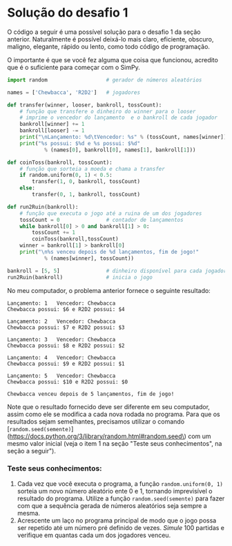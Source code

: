 # Solução do desafio 1

O código a seguir é uma possível solução para o desafio 1 da seção anterior. Naturalmente é possível deixá-lo mais claro, eficiente, obscuro, maligno, elegante, rápido ou lento, como todo código de programação.

O importante é que se você fez alguma que coisa que funcionou, acredito que é o suficiente para começar com o SimPy.

```python
import random                   # gerador de números aleatórios

names = ['Chewbacca', 'R2D2']   # jogadores

def transfer(winner, looser, bankroll, tossCount):
    # função que transfere o dinheiro do winner para o looser
    # imprime o vencedor do lançamento  e o bankroll de cada jogador
    bankroll[winner] += 1
    bankroll[looser] -= 1
    print("\nLançamento: %d\tVencedor: %s" % (tossCount, names[winner]))
    print("%s possui: $%d e %s possui: $%d"
            % (names[0], bankroll[0], names[1], bankroll[1]))

def coinToss(bankroll, tossCount):
    # função que sorteia a moeda e chama a transfer
    if random.uniform(0, 1) < 0.5:
        transfer(1, 0, bankroll, tossCount)
    else:
        transfer(0, 1, bankroll, tossCount)

def run2Ruin(bankroll):
    # função que executa o jogo até a ruina de um dos jogadores
    tossCount = 0               # contador de lançamentos
    while bankroll[0] > 0 and bankroll[1] > 0:
        tossCount += 1
        coinToss(bankroll,tossCount)
    winner = bankroll[1] > bankroll[0]
    print("\n%s venceu depois de %d lançamentos, fim de jogo!"
            % (names[winner], tossCount))

bankroll = [5, 5]               # dinheiro disponível para cada jogador
run2Ruin(bankroll)              # inicia o jogo
```

No meu computador, o problema anterior fornece o seguinte resultado:

```
Lançamento: 1   Vencedor: Chewbacca
Chewbacca possui: $6 e R2D2 possui: $4

Lançamento: 2   Vencedor: Chewbacca
Chewbacca possui: $7 e R2D2 possui: $3

Lançamento: 3   Vencedor: Chewbacca
Chewbacca possui: $8 e R2D2 possui: $2

Lançamento: 4   Vencedor: Chewbacca
Chewbacca possui: $9 e R2D2 possui: $1

Lançamento: 5   Vencedor: Chewbacca
Chewbacca possui: $10 e R2D2 possui: $0

Chewbacca venceu depois de 5 lançamentos, fim de jogo!
```

Note que o resultado fornecido deve ser diferente em seu computador, assim como ele se modifica a cada nova rodada no programa. Para que os resultados sejam semelhantes, precisamos utilizar o comando [`random.seed(semente)`](https://docs.python.org/3/library/random.html#random.seed\) com um mesmo valor inicial \(veja o item 1 na seção "Teste seus conhecimentos", na seção a seguir").

### Teste seus conhecimentos:

1. Cada vez que você executa o programa, a função `random.uniform(0, 1)` sorteia um novo número aleatório ente 0 e 1, tornando imprevisível o resultado do programa. Utilize a função `random.seed(semente)` para fazer com que a sequência gerada de números aleatórios seja sempre a mesma.
2. Acrescente um laço no programa principal de modo que o jogo possa ser repetido até um número pré definido de vezes. _Simule_ 100 partidas e verifique em quantas cada um dos jogadores venceu. 



